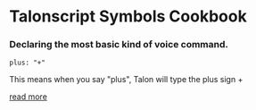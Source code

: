 # Talonscript Symbols Cookbook


### Declaring the most basic kind of voice command.

```
plus: "+"
```

This means when you say "plus", Talon will type the plus sign + 

[read more](talonscript-symbols-cookbook-long-version.md#declaring-the-most-basic-kind-of-voice-command)

